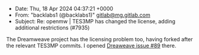 - Date: Thu, 18 Apr 2024 04:37:21 +0000
- From: "backlabs1 (@backlabs1)" <gitlab@mg.gitlab.com>
- Subject: Re: openmw | TES3MP has changed the license, adding additional
  restrictions (#7935)

The Dreamweave project has the licensing problem too, having forked after the
relevant TES3MP commits. I opened [Dreaweave issue
#89](https://github.com/DreamWeave-MP/Dreamweave/issues/89) there.
